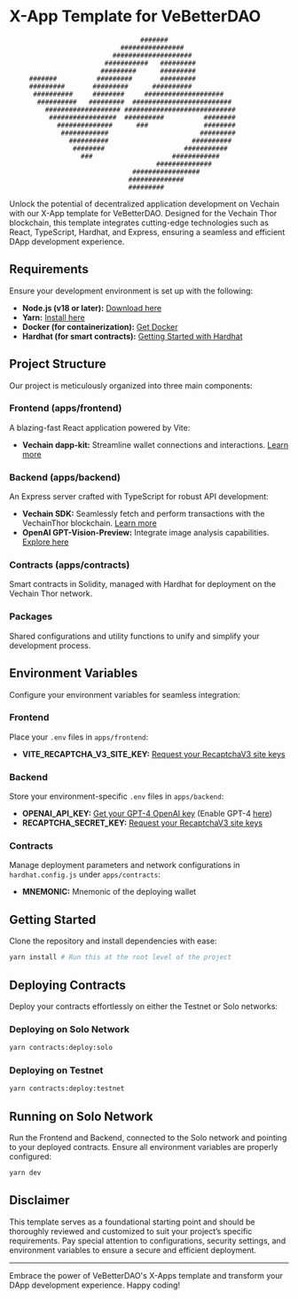 # X-App Template for VeBetterDAO

                                     #######
                                ################
                              ####################
                            ###########   #########
                           #########      #########
         #######          #########       #########
         #########       #########      ##########
          ##########     ########     ####################
           ##########   #########  #########################
             ################### ############################
              #################  ##########          ########
                ##############      ###              ########
                 ############                       #########
                   ##########                     ##########
                    ########                    ###########
                      ###                    ############
                                         ##############
                                   #################
                                  ##############
                                  #########

Unlock the potential of decentralized application development on Vechain with our X-App template for VeBetterDAO. Designed for the Vechain Thor blockchain, this template integrates cutting-edge technologies such as React, TypeScript, Hardhat, and Express, ensuring a seamless and efficient DApp development experience.

## Requirements

Ensure your development environment is set up with the following:

- **Node.js (v18 or later):** [Download here](https://nodejs.org/en/download/package-manager)
- **Yarn:** [Install here](https://classic.yarnpkg.com/lang/en/docs/install/#mac-stable)
- **Docker (for containerization):** [Get Docker](https://docs.docker.com/get-docker/)
- **Hardhat (for smart contracts):** [Getting Started with Hardhat](https://hardhat.org/hardhat-runner/docs/getting-started)

## Project Structure

Our project is meticulously organized into three main components:

### Frontend (apps/frontend)

A blazing-fast React application powered by Vite:
- **Vechain dapp-kit:** Streamline wallet connections and interactions. [Learn more](https://docs.vechain.org/developer-resources/sdks-and-providers/dapp-kit)

### Backend (apps/backend)

An Express server crafted with TypeScript for robust API development:
- **Vechain SDK:** Seamlessly fetch and perform transactions with the VechainThor blockchain. [Learn more](https://docs.vechain.org/developer-resources/sdks-and-providers/sdk)
- **OpenAI GPT-Vision-Preview:** Integrate image analysis capabilities. [Explore here](https://platform.openai.com/docs/guides/vision)

### Contracts (apps/contracts)

Smart contracts in Solidity, managed with Hardhat for deployment on the Vechain Thor network.

### Packages

Shared configurations and utility functions to unify and simplify your development process.

## Environment Variables

Configure your environment variables for seamless integration:

### Frontend

Place your `.env` files in `apps/frontend`:
- **VITE_RECAPTCHA_V3_SITE_KEY:** [Request your RecaptchaV3 site keys](https://developers.google.com/recaptcha/docs/v3)

### Backend

Store your environment-specific `.env` files in `apps/backend`:
- **OPENAI_API_KEY:** [Get your GPT-4 OpenAI key](https://platform.openai.com/api-keys) (Enable GPT-4 [here](https://help.openai.com/en/articles/7102672-how-can-i-access-gpt-4-gpt-4-turbo-and-gpt-4o))
- **RECAPTCHA_SECRET_KEY:** [Request your RecaptchaV3 site keys](https://developers.google.com/recaptcha/docs/v3)

### Contracts

Manage deployment parameters and network configurations in `hardhat.config.js` under `apps/contracts`:
- **MNEMONIC:** Mnemonic of the deploying wallet

## Getting Started

Clone the repository and install dependencies with ease:
```bash
yarn install # Run this at the root level of the project
```

## Deploying Contracts

Deploy your contracts effortlessly on either the Testnet or Solo networks:

### Deploying on Solo Network

```bash
yarn contracts:deploy:solo
```

### Deploying on Testnet

```bash
yarn contracts:deploy:testnet
```

## Running on Solo Network

Run the Frontend and Backend, connected to the Solo network and pointing to your deployed contracts. Ensure all environment variables are properly configured:
```bash
yarn dev 
```

## Disclaimer

This template serves as a foundational starting point and should be thoroughly reviewed and customized to suit your project’s specific requirements. Pay special attention to configurations, security settings, and environment variables to ensure a secure and efficient deployment.

---

Embrace the power of VeBetterDAO's X-Apps template and transform your DApp development experience. Happy coding!